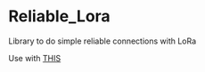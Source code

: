 # Reliable_Lora
Library to do simple reliable connections with LoRa

Use with <a href="https://github.com/xreef/EByte_LoRa_E220_Series_Library">THIS</a>
